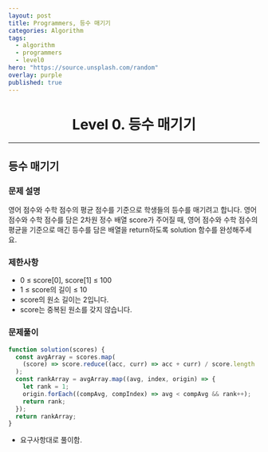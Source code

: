 ```yaml
---
layout: post
title: Programmers, 등수 매기기
categories: Algorithm
tags:
  - algorithm
  - programmers
  - level0
hero: "https://source.unsplash.com/random"
overlay: purple
published: true
---
```


<center>

# Level 0. 등수 매기기

</center>

---

## 등수 매기기

### 문제 설명

영어 점수와 수학 점수의 평균 점수를 기준으로 학생들의 등수를 매기려고 합니다. 영어 점수와 수학 점수를 담은 2차원 정수 배열 score가 주어질 때, 영어 점수와 수학 점수의 평균을 기준으로 매긴 등수를 담은 배열을 return하도록 solution 함수를 완성해주세요.

### 제한사항

- 0 ≤ score[0], score[1] ≤ 100
- 1 ≤ score의 길이 ≤ 10
- score의 원소 길이는 2입니다.
- score는 중복된 원소를 갖지 않습니다.

### 문제풀이

```js
function solution(scores) {
  const avgArray = scores.map(
    (score) => score.reduce((acc, curr) => acc + curr) / score.length
  );
  const rankArray = avgArray.map((avg, index, origin) => {
    let rank = 1;
    origin.forEach((compAvg, compIndex) => avg < compAvg && rank++);
    return rank;
  });
  return rankArray;
}
```

- 요구사항대로 풀이함.
